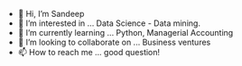 - 👋 Hi, I’m Sandeep 
- 👀 I’m interested in ... Data Science - Data mining.
- 🌱 I’m currently learning ... Python, Managerial Accounting
- 💞️ I’m looking to collaborate on ... Business ventures
- 📫 How to reach me ... good question!

<!---
manoritesandeep/manoritesandeep is a ✨ special ✨ repository because its `README.md` (this file) appears on your GitHub profile.
You can click the Preview link to take a look at your changes.
--->
